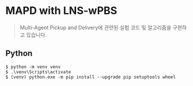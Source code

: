 # MAPD with LNS-wPBS

> Multi-Agent Pickup and Delivery에 관련된 실험 코드 및 알고리즘을 구현하고 있습니다.

## Python

```
$ python -m venv venv
$ .\venv\Scripts\activate
$ (venv) python.exe -m pip install --upgrade pip setuptools wheel
```
